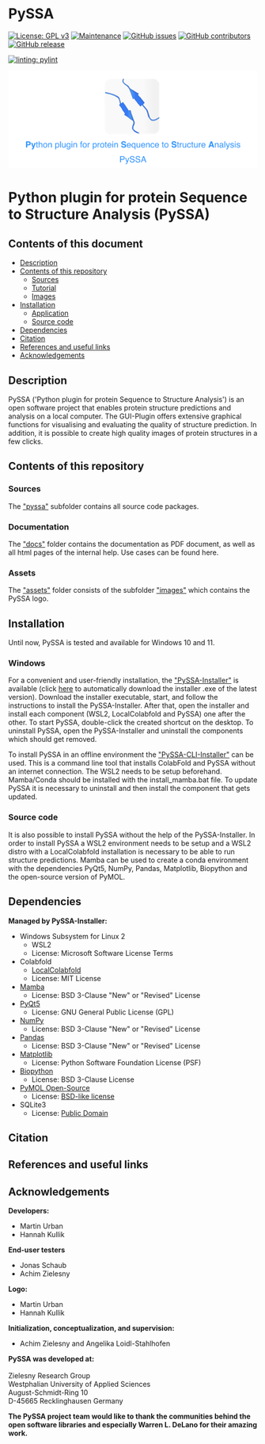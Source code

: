 # PySSA
<!-- [![DOI](https://zenodo.org/badge/220207097.svg)](https://zenodo.org/badge/latestdoi/220207097) -->
[![License: GPL v3](https://img.shields.io/badge/License-GPL%20v3-blue.svg)](http://www.gnu.org/licenses/gpl-3.0)
[![Maintenance](https://img.shields.io/badge/Maintained%3F-yes-blue.svg)](https://GitHub.com/urban233/PySSA/graphs/commit-activity)
[![GitHub issues](https://img.shields.io/github/issues/urban233/PySSA)](https://GitHub.com/urban233/PySSA/issues/)
[![GitHub contributors](https://img.shields.io/github/contributors/urban233/PySSA.svg)](https://GitHub.com/urban233/PySSA/graphs/contributors/)
[![GitHub release](https://img.shields.io/github/release/urban233/PySSA.svg)](https://github.com/urban233/PySSA/releases/)

[![linting: pylint](https://img.shields.io/badge/linting-pylint-yellowgreen)](https://github.com/pylint-dev/pylint)


![PySSA_logo](https://github.com/urban233/PySSA/blob/main/assets/images/graphical_abstract_pyssa.png)
# Python plugin for protein Sequence to Structure Analysis (PySSA)

## Contents of this document
* [Description](#Description)
* [Contents of this repository](#Contents-of-this-repository)
  * [Sources](#Sources)
  * [Tutorial](#Tutorial)
  * [Images](#Images)
* [Installation](#Installation)
    * [Application](#Application)
    * [Source code](#Source-code)
* [Dependencies](#Dependencies)
* [Citation](#Citation)
* [References and useful links](#References-and-useful-links)
* [Acknowledgements](#Acknowledgements)

## Description
PySSA ('Python plugin for protein Sequence to Structure Analysis') is an open software project that
enables protein structure predictions and analysis on a local computer. The GUI-Plugin offers
extensive graphical functions for visualising and evaluating the quality of structure prediction.
In addition, it is possible to create high quality images of protein structures in a few clicks.
<!-- The scientific article describing PySSA can be found here: <a href="doi"> Title </a> -->

## Contents of this repository
### Sources
The <a href="https://github.com/urban233/PySSA/tree/main/pyssa">"pyssa"</a> subfolder contains all source code packages.

### Documentation
The <a href="https://github.com/urban233/PySSA/tree/main/docs">"docs"</a> folder contains the documentation as PDF document,
as well as all html pages of the internal help.
Use cases can be found here. <!-- TODO: Add reference to use cases here -->

### Assets
The <a href="https://github.com/urban233/PySSA/tree/main/assets">"assets"</a> folder consists of
the subfolder <a href="https://github.com/urban233/PySSA/tree/main/assets">"images"</a> which contains the PySSA logo.
<!-- If you are using PySSA for your own projects, feel free to acknowledge it by using the logo in your presentations etc. -->

## Installation
Until now, PySSA is tested and available for Windows 10 and 11.
### Windows
For a convenient and user-friendly installation, the <a href="https://github.com/urban233/PySSAInstaller">"PySSA-Installer"</a> is available
(click <a href="https://github.com/urban233/PySSAInstaller">here</a> to
automatically download the installer .exe of the latest version).
Download the installer
executable, start, and follow the instructions to install the PySSA-Installer.
After that, open the installer and install each component (WSL2, LocalColabfold and PySSA)
one after the other.
To start PySSA, double-click the created shortcut on the desktop.
To uninstall PySSA, open the PySSA-Installer and uninstall the components which
should get removed.

To install PySSA in an offline environment the <a href="https://github.com/urban233/PySSACliInstaller">"PySSA-CLI-Installer"</a> can be used.
This is a command line tool that installs ColabFold and PySSA without an internet connection. 
The WSL2 needs to be setup beforehand. 
Mamba/Conda should be installed with the install_mamba.bat file.
To update PySSA it is necessary to uninstall and then install the component that gets updated.

### Source code
It is also possible to install PySSA without the help of the PySSA-Installer.
In order to install PySSA a WSL2 environment needs to be setup and a WSL2
distro with a LocalColabfold installation is necessary to be able to run
structure predictions.
Mamba can be used to create a conda environment with the dependencies PyQt5, NumPy,
Pandas, Matplotlib, Biopython and the open-source version of PyMOL.

## Dependencies
**Managed by PySSA-Installer:**
* Windows Subsystem for Linux 2
  * WSL2
  * License: Microsoft Software License Terms
* Colabfold
  * [LocalColabfold](https://github.com/YoshitakaMo/localcolabfold)
  * License: MIT License
* [Mamba](https://github.com/mamba-org/mamba)
  * License: BSD 3-Clause "New" or "Revised" License
* [PyQt5](https://riverbankcomputing.com/software/pyqt/intro)
  * License: GNU General Public License (GPL)
* [NumPy](https://numpy.org/)
  * License: BSD 3-Clause "New" or "Revised" License
* [Pandas](https://github.com/pandas-dev/pandas)
  * License: BSD 3-Clause "New" or "Revised" License
* [Matplotlib](https://matplotlib.org/)
  * License: Python Software Foundation License (PSF)
* [Biopython](https://biopython.org/)
  * License: BSD 3-Clause License
* [PyMOL Open-Source](https://github.com/schrodinger/pymol-open-source)
  * License: [BSD-like license](https://github.com/schrodinger/pymol-open-source/blob/master/LICENSE)
* SQLite3
  * License: [Public Domain](https://www.sqlite.org/copyright.html)

## Citation

## References and useful links

## Acknowledgements
**Developers:**
* Martin Urban
* Hannah Kullik

**End-user testers**
* Jonas Schaub
* Achim Zielesny

**Logo:**
* Martin Urban
* Hannah Kullik

**Initialization, conceptualization, and supervision:**
* Achim Zielesny and Angelika Loidl-Stahlhofen

**PySSA was developed at:**
<br>
<br>Zielesny Research Group
<br>Westphalian University of Applied Sciences
<br>August-Schmidt-Ring 10
<br>D-45665 Recklinghausen Germany

**The PySSA project team would like to thank
the communities behind the open software libraries and especially Warren L. DeLano
for their amazing work.**
